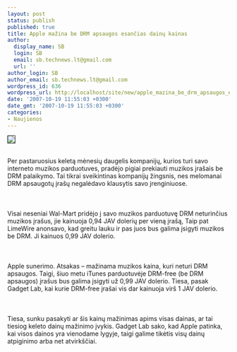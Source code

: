 ```yaml
---
layout: post
status: publish
published: true
title: Apple mažina be DRM apsaugos esančias dainų kainas
author:
  display_name: SB
  login: SB
  email: sb.technews.lt@gmail.com
  url: ''
author_login: SB
author_email: sb.technews.lt@gmail.com
wordpress_id: 636
wordpress_url: http://localhost/site/new/apple_mazina_be_drm_apsaugos_esancias_dainu_kainas/
date: '2007-10-19 11:55:03 +0300'
date_gmt: '2007-10-19 11:55:03 +0300'
categories:
- Naujienos
---
```

<div class="imgright"><img src="http://tbn0.google.com/images?q=tbn:DOdugr8ra321MM:http://www.ci.gardena.ca.us/residents/images/itunes%2520logo.jpg" border="1"></div>
<p><br>Per pastaruosius keletą mėnesių daugelis kompanijų, kurios turi savo interneto muzikos parduotuves, pradėjo pigiai prekiauti muzikos įrašais be DRM palaikymo. Tai tikrai sveikintinas kompanijų žingsnis, nes melomanai DRM apsaugotų įrašų negalėdavo klausytis savo įrenginiuose.<br />
<br><br />
<br>Visai neseniai Wal-Mart pridėjo į savo muzikos parduotuvę DRM neturinčius muzikos įrašus, jie kainuoja 0,94 JAV dolerių per vieną įrašą, Taip pat LimeWire anonsavo, kad greitu lauku ir pas juos bus galima įsigyti muzikos be DRM. Ji kainuos 0,99 JAV dolerio.<br />
<br><br />
<br>Apple sunerimo. Atsakas – mažinama muzikos kaina, kuri neturi DRM apsaugos. Taigi, šiuo metu iTunes parduotuvėje DRM-free (be DRM apsaugos) įrašus bus galima įsigyti už 0,99 JAV dolerio. Tiesa, pasak Gadget Lab, kai kurie DRM-free įrašai vis dar kainuoja virš 1 JAV dolerio.<br />
<br><br />
<br>Tiesa, sunku pasakyti ar šis kainų mažinimas apims visas dainas, ar tai tiesiog keleto dainų mažinimo įvykis. Gadget Lab sako, kad Apple patinka, kai visos dainos yra vienodame lygyje, taigi galime tikėtis visų dainų atpiginimo arba net atvirkščiai.<br />
<br></p>
